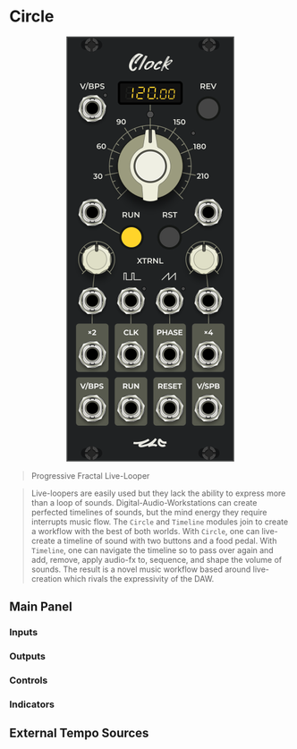 <!---
start: affixing
affixed: blueprint
blueprint: circle-blueprint.svg
preview: circle.svg
-->

# Circle

<p align='center' class='md-only'>
  <img src='circle.svg'/>
</p>

> Progressive Fractal Live-Looper

> Live-loopers are easily used but they lack the ability to express more than a loop of sounds. Digital-Audio-Workstations can create perfected timelines of sounds, but the mind energy they require interrupts music flow. The `Circle` and `Timeline` modules join to create a workflow with the best of both worlds. With `Circle`, one can live-create a timeline of sound with two buttons and a food pedal. With `Timeline`, one can navigate the timeline so to pass over again and add, remove, apply audio-fx to, sequence, and shape the volume of sounds. The result is a novel music workflow based around live-creation which rivals the expressivity of the DAW.

## Main Panel

<!---
start: legend
-->

<!---
start: legend-group
slug: inputs
-->

### Inputs

<!---
end: legend-group
-->

<!---
start: legend-group
slug: outputs
-->

### Outputs


<!---
end: legend-group
-->

<!---
start: legend-group
slug: controls
-->

### Controls

<!---
end: legend-group
-->

<!---
start: legend-group
slug: indicators
-->

### Indicators

<!---
end: legend-group
-->

<!---
end: legend
-->
<!---
end: affixing
-->


## External Tempo Sources
